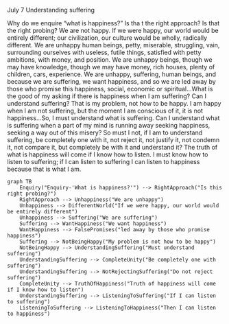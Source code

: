 July 7
Understanding suffering

Why do we enquire “what is happiness?” Is tha t the right approach? Is that the right probing? We are not happy. If we were happy, our world would be entirely different; our civilization, our culture would be wholly, radically different. We are unhappy human beings, petty, miserable, struggling, vain, surrounding ourselves with useless, futile things, satisfied with petty ambitions, with money, and position. We are unhappy beings, though we may have knowledge, though we may have money, rich houses, plenty of children, cars, experience. We are unhappy, suffering, human beings, and because we are suffering, we want happiness, and so we are led away by those who promise this happiness, social, economic or spiritual...What is the good of my asking if there is happiness when I am suffering? Can I understand suffering? That is my problem, not how to be happy. I am happy when I am not suffering, but the moment I am conscious of it, it is not happiness...So, I must understand what is suffering. Can I understand what is suffering when a part of my mind is running away seeking happiness, seeking a way out of this misery? So must I not, if I am to understand suffering, be completely one with it, not reject it, not justify it, not condemn it, not compare it, but completely be with it and understand it?
The truth of what is happiness will come if I know how to listen. I must know how to listen to suffering; if I can listen to suffering I can listen to happiness because that is what I am.

```mermaid
graph TB
    Enquiry("Enquiry-'What is happiness?'") --> RightApproach("Is this right probing?")
    RightApproach --> Unhappiness("We are unhappy")
    Unhappiness --> DifferentWorld("If we were happy, our world would be entirely different")
    Unhappiness --> Suffering("We are suffering")
    Suffering --> WantHappiness("We want happiness")
    WantHappiness --> FalsePromises("led away by those who promise happiness")
    Suffering --> NotBeingHappy("My problem is not how to be happy")
    NotBeingHappy --> UnderstandingSuffering("Must understand suffering")
    UnderstandingSuffering --> CompleteUnity("Be completely one with suffering")
    UnderstandingSuffering --> NotRejectingSuffering("Do not reject suffering")
    CompleteUnity --> TruthOfHappiness("Truth of happiness will come if I know how to listen")
    UnderstandingSuffering --> ListeningToSuffering("If I can listen to suffering")
    ListeningToSuffering --> ListeningToHappiness("Then I can listen to happiness")
```